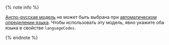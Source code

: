 {% note info %}

[Англо-русская модель](../../vision/concepts/ocr/supported-languages.md#engrus) не может быть выбрана при [автоматическом определении языка](../../vision/operations/ocr/text-detection-image.md#ocr-api-recognition). Чтобы использовать эту модель, явно укажите оба языка в свойстве `languageCodes`.

{% endnote %}